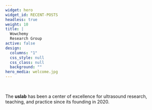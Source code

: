 ```yaml
---
widget: hero
widget_id: RECENT-POSTS
headless: true
weight: 10
title: |
  Wowchemy  
  Research Group
active: false
design:
  columns: "1"
  css_style: null
  css_class: null
  background: ""
hero_media: welcome.jpg
---
```


<br>

The **uslab** has been a center of excellence for ultrasound research, teaching, and practice since its founding in 2020.
